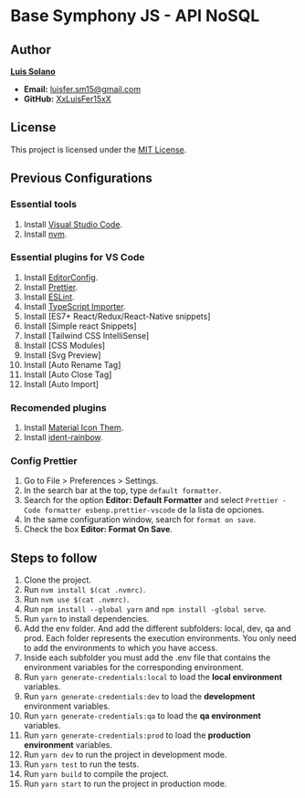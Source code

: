 # Base Symphony JS - API NoSQL

## Author

**[Luis Solano](https://www.linkedin.com/in/luis-fernando-solano/)**

- **Email:** luisfer.sm15@gmail.com
- **GitHub:** [XxLuisFer15xX](https://github.com/XxLuisFer15xX)

## License

This project is licensed under the [MIT License](LICENSE).

## Previous Configurations
### Essential tools
1. Install [Visual Studio Code](https://code.visualstudio.com/).
2. Install [nvm](https://github.com/nvm-sh/nvm).

### Essential plugins for VS Code
1. Install [EditorConfig](https://marketplace.visualstudio.com/items?itemName=EditorConfig.EditorConfig).
2. Install [Prettier](https://marketplace.visualstudio.com/items?itemName=esbenp.prettier-vscode).
3. Install [ESLint](https://marketplace.visualstudio.com/items?itemName=dbaeumer.vscode-eslint).
4. Install [TypeScript Importer](https://marketplace.visualstudio.com/items?itemName=pmneo.tsimporter).
5. Install [ES7+ React/Redux/React-Native snippets]
6. Install [Simple react Snippets]
7. Install [Tailwind CSS IntelliSense]
8. Install [CSS Modules]
9. Install [Svg Preview]
10. Install [Auto Rename Tag]
11. Install [Auto Close Tag]
12. Install [Auto Import]

### Recomended plugins
1. Install [Material Icon Them](https://marketplace.visualstudio.com/items?itemName=PKief.material-icon-theme).
2. Install [ident-rainbow](https://marketplace.visualstudio.com/items?itemName=oderwat.indent-rainbow).

### Config Prettier
1. Go to File > Preferences > Settings.
2. In the search bar at the top, type `default formatter`.
3. Search for the option **Editor: Default Formatter** and select `Prettier - Code formatter esbenp.prettier-vscode` de la lista de opciones.
4. In the same configuration window, search for `format on save`.
5. Check the box **Editor: Format On Save**.

## Steps to follow
1. Clone the project.
2. Run `nvm install $(cat .nvmrc)`.
3. Run `nvm use $(cat .nvmrc)`.
4. Run `npm install --global yarn` and `npm install -global serve`.
5. Run `yarn` to install dependencies.
6. Add the env folder. And add the different subfolders: local, dev, qa and prod. Each folder represents the execution environments. You only need to add the environments to which you have access.
7. Inside each subfolder you must add the .env file that contains the environment variables for the corresponding environment.
8. Run `yarn generate-credentials:local` to load the **local environment** variables.
9. Run `yarn generate-credentials:dev` to load the **development** environment variables.
10. Run `yarn generate-credentials:qa` to load the **qa environment** variables.
11. Run `yarn generate-credentials:prod` to load the **production environment** variables.
12. Run `yarn dev` to run the project in development mode.
13. Run `yarn test` to run the tests.
14. Run `yarn build` to compile the project.
15. Run `yarn start` to run the project in production mode.
